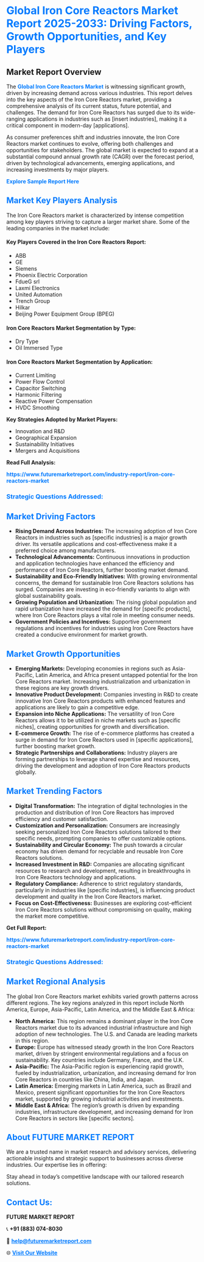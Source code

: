 <h1 style="color: #007BFF;">Global Iron Core Reactors Market Report 2025-2033: Driving Factors, Growth Opportunities, and Key Players</h1>

<section id="overview">
<h2>Market Report Overview</h2>
<p>The <a href="https://www.futuremarketreport.com/industry-report/iron-core-reactors-market" style="color: #007BFF; text-decoration: none;"><strong>Global Iron Core Reactors Market</strong></a> is witnessing significant growth, driven by increasing demand across various industries. This report delves into the key aspects of the Iron Core Reactors market, providing a comprehensive analysis of its current status, future potential, and challenges. The demand for Iron Core Reactors has surged due to its wide-ranging applications in industries such as [insert industries], making it a critical component in modern-day [applications].</p>
<p>As consumer preferences shift and industries innovate, the Iron Core Reactors market continues to evolve, offering both challenges and opportunities for stakeholders. The global market is expected to expand at a substantial compound annual growth rate (CAGR) over the forecast period, driven by technological advancements, emerging applications, and increasing investments by major players.</p>
</section>

<section id="overview">
<p><a href="https://www.futuremarketreport.com/request-sample/reportId=33710" style="color: #007BFF; text-decoration: none;"><strong>Explore Sample Report Here</strong></a></p>
</section>

<section id="key-players">
<h2 style="color: #007BFF;">Market Key Players Analysis</h2>
<p>The Iron Core Reactors market is characterized by intense competition among key players striving to capture a larger market share. Some of the leading companies in the market include:</p>
<h4>Key Players Covered in the Iron Core Reactors Report:</h4>
<ul><li>ABB</li><li>GE</li><li>Siemens</li><li>Phoenix Electric Corporation</li><li>FdueG srl</li><li>Laxmi Electronics</li><li>United Automation</li><li>Trench Group</li><li>Hilkar</li><li>Beijing Power Equipment Group (BPEG)</li></ul>
<h4>Iron Core Reactors Market Segmentation by Type:</h4>
<ul><li>Dry Type</li><li>Oil Immersed Type</li></ul>

<h4>Iron Core Reactors Market Segmentation by Application:</h4>
<ul><li>Current Limiting</li><li>Power Flow Control</li><li>Capacitor Switching</li><li>Harmonic Filtering</li><li>Reactive Power Compensation</li><li>HVDC Smoothing</li></ul>
<p><strong>Key Strategies Adopted by Market Players:</strong></p>
<ul>
<li>Innovation and R&D</li>
<li>Geographical Expansion</li>
<li>Sustainability Initiatives</li>
<li>Mergers and Acquisitions</li>
</ul>
</section>

<section>
<p><strong>Read Full Analysis: </strong></p><a href="https://www.futuremarketreport.com/industry-report/iron-core-reactors-market" style="color: #007BFF; text-decoration: none;"><strong>https://www.futuremarketreport.com/industry-report/iron-core-reactors-market</strong></a>
<h3 style="color: #007BFF;">Strategic Questions Addressed:</h3>
</section>

<section id="driving-factors">
<h2 style="color: #007BFF;">Market Driving Factors</h2>
<ul>
<li><strong>Rising Demand Across Industries:</strong> The increasing adoption of Iron Core Reactors in industries such as [specific industries] is a major growth driver. Its versatile applications and cost-effectiveness make it a preferred choice among manufacturers.</li>
<li><strong>Technological Advancements:</strong> Continuous innovations in production and application technologies have enhanced the efficiency and performance of Iron Core Reactors, further boosting market demand.</li>
<li><strong>Sustainability and Eco-Friendly Initiatives:</strong> With growing environmental concerns, the demand for sustainable Iron Core Reactors solutions has surged. Companies are investing in eco-friendly variants to align with global sustainability goals.</li>
<li><strong>Growing Population and Urbanization:</strong> The rising global population and rapid urbanization have increased the demand for [specific products], where Iron Core Reactors plays a vital role in meeting consumer needs.</li>
<li><strong>Government Policies and Incentives:</strong> Supportive government regulations and incentives for industries using Iron Core Reactors have created a conducive environment for market growth.</li>
</ul>
</section>

<section id="growth-opportunities">
<h2 style="color: #007BFF;">Market Growth Opportunities</h2>
<ul>
<li><strong>Emerging Markets:</strong> Developing economies in regions such as Asia-Pacific, Latin America, and Africa present untapped potential for the Iron Core Reactors market. Increasing industrialization and urbanization in these regions are key growth drivers.</li>
<li><strong>Innovative Product Development:</strong> Companies investing in R&D to create innovative Iron Core Reactors products with enhanced features and applications are likely to gain a competitive edge.</li>
<li><strong>Expansion into Niche Applications:</strong> The versatility of Iron Core Reactors allows it to be utilized in niche markets such as [specific niches], creating opportunities for growth and diversification.</li>
<li><strong>E-commerce Growth:</strong> The rise of e-commerce platforms has created a surge in demand for Iron Core Reactors used in [specific applications], further boosting market growth.</li>
<li><strong>Strategic Partnerships and Collaborations:</strong> Industry players are forming partnerships to leverage shared expertise and resources, driving the development and adoption of Iron Core Reactors products globally.</li>
</ul>
</section>

<section id="trending-factors">
<h2 style="color: #007BFF;">Market Trending Factors</h2>
<ul>
<li><strong>Digital Transformation:</strong> The integration of digital technologies in the production and distribution of Iron Core Reactors has improved efficiency and customer satisfaction.</li>
<li><strong>Customization and Personalization:</strong> Consumers are increasingly seeking personalized Iron Core Reactors solutions tailored to their specific needs, prompting companies to offer customizable options.</li>
<li><strong>Sustainability and Circular Economy:</strong> The push towards a circular economy has driven demand for recyclable and reusable Iron Core Reactors solutions.</li>
<li><strong>Increased Investment in R&D:</strong> Companies are allocating significant resources to research and development, resulting in breakthroughs in Iron Core Reactors technology and applications.</li>
<li><strong>Regulatory Compliance:</strong> Adherence to strict regulatory standards, particularly in industries like [specific industries], is influencing product development and quality in the Iron Core Reactors market.</li>
<li><strong>Focus on Cost-Effectiveness:</strong> Businesses are exploring cost-efficient Iron Core Reactors solutions without compromising on quality, making the market more competitive.</li>
</ul>
</section>

<section>
<p><strong>Get Full Report: </strong></p><a href="https://www.futuremarketreport.com/industry-report/iron-core-reactors-market" style="color: #007BFF; text-decoration: none;"><strong>https://www.futuremarketreport.com/industry-report/iron-core-reactors-market</strong></a>
<h3 style="color: #007BFF;">Strategic Questions Addressed:</h3>
</section>


<section id="regional-analysis">
<h2 style="color: #007BFF;">Market Regional Analysis</h2>
<p>The global Iron Core Reactors market exhibits varied growth patterns across different regions. The key regions analyzed in this report include North America, Europe, Asia-Pacific, Latin America, and the Middle East & Africa:</p>
<ul>
<li><strong>North America:</strong> This region remains a dominant player in the Iron Core Reactors market due to its advanced industrial infrastructure and high adoption of new technologies. The U.S. and Canada are leading markets in this region.</li>
<li><strong>Europe:</strong> Europe has witnessed steady growth in the Iron Core Reactors market, driven by stringent environmental regulations and a focus on sustainability. Key countries include Germany, France, and the U.K.</li>
<li><strong>Asia-Pacific:</strong> The Asia-Pacific region is experiencing rapid growth, fueled by industrialization, urbanization, and increasing demand for Iron Core Reactors in countries like China, India, and Japan.</li>
<li><strong>Latin America:</strong> Emerging markets in Latin America, such as Brazil and Mexico, present significant opportunities for the Iron Core Reactors market, supported by growing industrial activities and investments.</li>
<li><strong>Middle East & Africa:</strong> The region’s growth is driven by expanding industries, infrastructure development, and increasing demand for Iron Core Reactors in sectors like [specific sectors].</li>
</ul>
</section>

<footer>
<h2 style="color: #007BFF;">About FUTURE MARKET REPORT</h2>
<p>We are a trusted name in market research and advisory services, delivering actionable insights and strategic support to businesses across diverse industries. Our expertise lies in offering:</p>

<p>Stay ahead in today’s competitive landscape with our tailored research solutions.</p>

<h2 style="color: #007BFF;">Contact Us:</h2>
<p><strong>FUTURE MARKET REPORT</strong></p>
<p>📞 <strong>+91 (883) 074-8030</strong></p>
<p>📧 <strong><a href="mailto:help@futuremarketreport.com" style="color: #007BFF;">help@futuremarketreport.com</a></strong></p>
<p>🌐 <strong><a href="https://www.futuremarketreport.com/" style="color: #007BFF;">Visit Our Website</a></strong></p>
</footer>